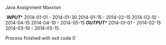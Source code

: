 Java Assignment Maxxton

`*********INPUT**********
2014-01-01 - 2014-01-30
2014-01-15 - 2014-02-15
2014-03-10 - 2014-04-15
2014-04-10 - 2014-05-15
*********OUTPUT**********
2014-01-01 - 2014-02-15
2014-03-10 - 2014-05-15

Process finished with exit code 0`
